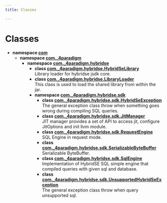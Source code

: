 ```yaml
---
title: Classes

---
```

# Classes




* **namespace [com](/hybridse/usage/api/java/Namespaces/namespacecom.md)** 
    * **namespace [com._4paradigm](/hybridse/usage/api/java/Namespaces/namespacecom_1_1__4paradigm.md)** 
        * **namespace [com._4paradigm.hybridse](/hybridse/usage/api/java/Namespaces/namespacecom_1_1__4paradigm_1_1hybridse.md)** 
            * **class [com._4paradigm.hybridse.HybridSeLibrary](/hybridse/usage/api/java/Classes/classcom_1_1__4paradigm_1_1hybridse_1_1_hybrid_se_library.md)** <br>Library loader for hybridse jsdk core. 
            * **class [com._4paradigm.hybridse.LibraryLoader](/hybridse/usage/api/java/Classes/classcom_1_1__4paradigm_1_1hybridse_1_1_library_loader.md)** <br>This class is used to load the shared library from within the jar. 
            * **namespace [com._4paradigm.hybridse.sdk](/hybridse/usage/api/java/Namespaces/namespacecom_1_1__4paradigm_1_1hybridse_1_1sdk.md)** 
                * **class [com._4paradigm.hybridse.sdk.HybridSeException](/hybridse/usage/api/java/Classes/classcom_1_1__4paradigm_1_1hybridse_1_1sdk_1_1_hybrid_se_exception.md)** <br>The general exception class throw when something goes wrong during compiling SQL queries. 
                * **class [com._4paradigm.hybridse.sdk.JitManager](/hybridse/usage/api/java/Classes/classcom_1_1__4paradigm_1_1hybridse_1_1sdk_1_1_jit_manager.md)** <br>JIT manager provides a set of API to access jit, configure JitOptions and init llvm module. 
                * **class [com._4paradigm.hybridse.sdk.RequestEngine](/hybridse/usage/api/java/Classes/classcom_1_1__4paradigm_1_1hybridse_1_1sdk_1_1_request_engine.md)** <br>SQL Engine in request mode. 
                * **class [com._4paradigm.hybridse.sdk.SerializableByteBuffer](/hybridse/usage/api/java/Classes/classcom_1_1__4paradigm_1_1hybridse_1_1sdk_1_1_serializable_byte_buffer.md)** <br>Serializable ByteBuffer. 
                * **class [com._4paradigm.hybridse.sdk.SqlEngine](/hybridse/usage/api/java/Classes/classcom_1_1__4paradigm_1_1hybridse_1_1sdk_1_1_sql_engine.md)** <br>Implementation of HybridSE SQL simple engine that compiled queries with given sql and database. 
                * **class [com._4paradigm.hybridse.sdk.UnsupportedHybridSeException](/hybridse/usage/api/java/Classes/classcom_1_1__4paradigm_1_1hybridse_1_1sdk_1_1_unsupported_hybrid_se_exception.md)** <br>The general exception class throw when query unsupported sql. 




